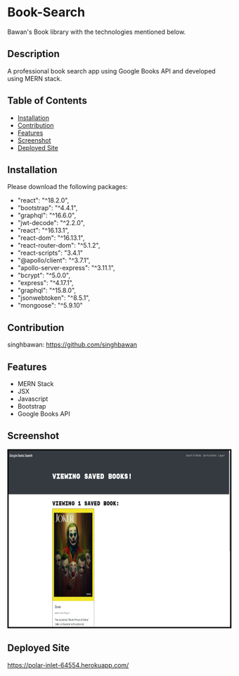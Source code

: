 # Book-Search
Bawan's Book library with the technologies mentioned below.

## Description
A professional book search app using Google Books API and developed using MERN stack.

## Table of Contents
* [Installation](#installation)
* [Contribution](#contribution)
* [Features](#features)
* [Screenshot](#screenshot)
* [Deployed Site](#deployed-site)

## Installation
Please download the following packages:

* "react": "^18.2.0",
* "bootstrap": "^4.4.1",
* "graphql": "^16.6.0",
* "jwt-decode": "^2.2.0",
* "react": "^16.13.1",
* "react-dom": "^16.13.1",
* "react-router-dom": "^5.1.2",
* "react-scripts": "3.4.1"
* "@apollo/client": "^3.7.1",
* "apollo-server-express": "^3.11.1",
* "bcrypt": "^5.0.0",
* "express": "^4.17.1",
* "graphql": "^15.8.0",
* "jsonwebtoken": "^8.5.1",
* "mongoose": "^5.9.10"


## Contribution

singhbawan: https://github.com/singhbawan


## Features
* MERN Stack
* JSX
* Javascript
* Bootstrap
* Google Books API


## Screenshot

<img src = './Capture.jpg' alt = 'image' width = '800' height = '400' style = 'border:3px solid black'>

## Deployed Site
 https://polar-inlet-64554.herokuapp.com/
